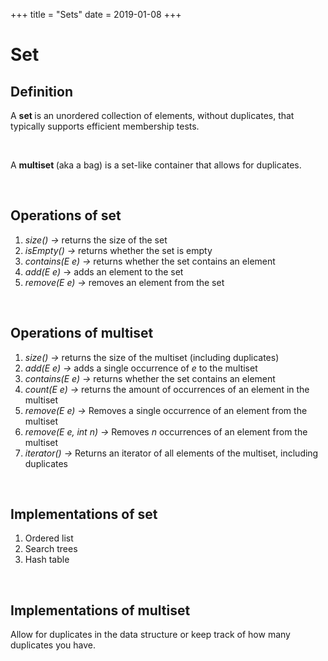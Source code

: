 +++
title = "Sets"
date = 2019-01-08
+++
<h1>Set</h1><h2>Definition</h2><p>A <strong>set </strong>is an unordered collection of elements, without duplicates, that typically supports efficient membership tests.</p><p><br></p><p>A <strong>multiset </strong>(aka a bag) is a set-like container that allows for duplicates.</p><p><br></p><h2>Operations of set</h2><ol><li data-list="bullet"><span class="ql-ui" contenteditable="false"></span><em>size() -&gt; </em>returns the size of the set</li><li data-list="bullet"><span class="ql-ui" contenteditable="false"></span><em>isEmpty() -&gt; </em>returns whether the set is empty</li><li data-list="bullet"><span class="ql-ui" contenteditable="false"></span><em>contains(E e) -&gt; </em>returns whether the set contains an element</li><li data-list="bullet"><span class="ql-ui" contenteditable="false"></span><em>add(E e) </em>-&gt; adds an element to the set</li><li data-list="bullet"><span class="ql-ui" contenteditable="false"></span><em>remove(E e) -&gt; </em>removes an element from the set</li></ol><p><br></p><h2>Operations of multiset</h2><ol><li data-list="bullet"><span class="ql-ui" contenteditable="false"></span><em>size() -&gt; </em>returns the size of the multiset (including duplicates)</li><li data-list="bullet"><span class="ql-ui" contenteditable="false"></span><em>add(E e) -&gt; </em>adds a single occurrence of <em>e </em>to the multiset</li><li data-list="bullet"><span class="ql-ui" contenteditable="false"></span><em>contains(E e) -&gt; </em>returns whether the set contains an element</li><li data-list="bullet"><span class="ql-ui" contenteditable="false"></span><em>count(E e) -&gt; </em>returns the amount of occurrences of an element in the multiset</li><li data-list="bullet"><span class="ql-ui" contenteditable="false"></span><em>remove(E e) -&gt; </em>Removes a single occurrence of an element from the multiset </li><li data-list="bullet"><span class="ql-ui" contenteditable="false"></span><em>remove(E e, int n) -&gt; </em>Removes <em>n</em> occurrences of an element from the multiset</li><li data-list="bullet"><span class="ql-ui" contenteditable="false"></span><em>iterator() -&gt; </em>Returns an iterator of all elements of the multiset, including duplicates</li></ol><p><br></p><h2>Implementations of set</h2><ol><li data-list="bullet"><span class="ql-ui" contenteditable="false"></span>Ordered list</li><li data-list="bullet"><span class="ql-ui" contenteditable="false"></span>Search trees</li><li data-list="bullet"><span class="ql-ui" contenteditable="false"></span>Hash table</li></ol><p><br></p><h2>Implementations of multiset</h2><p>Allow for duplicates in the data structure or keep track of how many duplicates you have.</p><p><br></p><h2><br></h2>